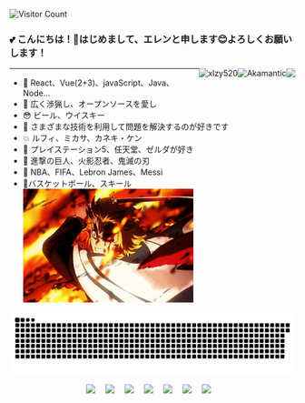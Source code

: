 <text align="center">                                             ![Visitor Count](https://profile-counter.glitch.me/Akamantic/count.svg)</text>
<h3 align="left">💕 こんにちは！🙌はじめまして、エレンと申します😊よろしくお願いします！</h3>


<img align="right" height="160"  src="https://github-stats.liuli.lol/api?username=xlzy520&show_icons=true&icon_color=fb7299&text_color=fb7299&bg_color=ffffff&hide_title=true" />


<div><img align="right" height="160" src="https://count.getloli.com/get/@xlzy520" alt="Akamantic" /></div>
<p><img align="right" src="https://github-readme-streak-stats.herokuapp.com/?user=xlzy520&" alt="xlzy520" /></p>

    
---
- 🎉 React、Vue(2+3)、javaScript、Java、Node...
- 👹 広く渉猟し、オープンソースを愛し
- 😳 ビール、ウイスキー
- 👾 さまざまな技術を利用して問題を解決するのが好きです
- 💥 ルフィ、ミカサ、カネキ・ケン
- 👻 プレイステーション5、任天堂、ゼルダが好き 
- 🥰 進撃の巨人、火影忍者、鬼滅の刃
- 👻 NBA、FIFA、Lebron James、Messi
- 🤩バスケットボール、スキール
  </div>
    <img aligin="left" width="300" height="200" src="https://github.com/Akamantic/akanman/blob/main/0.gif" />
  
![](https://raw.githubusercontent.com/Akamantic/Akamantic/main/assets/github-contribution-grid-snake.svg)

<div align="center">
    <a href="#"><img src="https://img.shields.io/badge/Website-博客-blue" /></a>&emsp;
    <a href="#"><img src="https://img.shields.io/badge/Twitter-推特-blue" /></a>&emsp;
    <a href="https://www.youtube.com/channel/UC-J4iBozS9IDOwce2gnnN0g"><img src="https://img.shields.io/badge/YouTube-油管-c32136" /></a>&emsp;
    <a href="#"><img src="https://img.shields.io/badge/WeChat-微信-07c160" /></a>&emsp;
    <a href="https://space.bilibili.com/236520843"><img src="https://img.shields.io/badge/Bilibili-B站-ff69b4" /></a>&emsp;
    <a href="#"><img src="https://img.shields.io/badge/CSDN-论坛-c32136" /></a>&emsp;
    <a href="#"><img src="https://img.shields.io/badge/Zhihu-知乎-blue" /></a>&emsp;
  </div>

